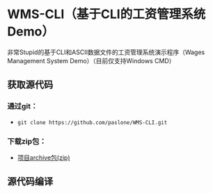 # WMS-CLI（基于CLI的工资管理系统Demo）
非常Stupid的基于CLI和ASCII数据文件的工资管理系统演示程序（Wages Management System Demo）（目前仅支持Windows CMD）</p>
## 获取源代码
### 通过git：
* <p><code>git clone https://github.com/paslone/WMS-CLI.git</code></p>
### 下载zip包：
* <p><a href="https://github.com/paslone/WMS-CLI/archive/master.zip">项目archive包(zip)</a></p>

## 源代码编译
